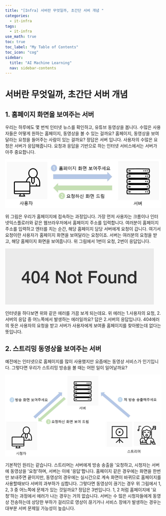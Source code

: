 ```yaml
---
title: "[Infra] 서버란 무엇일까, 초간단 서버 개념 " 
categories:
  - it-infra
tags:
  - it-infra
use_math: true
toc: true
toc_label: "My Table of Contents"
toc_icon: "cog"
sidebar:
  title: "AI Machine Learning"
  nav: sidebar-contents
---
```


# 서버란 무엇일까, 초간단 서버 개념

## 1. 홈페이지 화면을 보여주는 서버

우리는 하루에도 몇 번씩 인터넷 뉴스를 확인하고, 유튜브 동영상을 봅니다. 
수많은 사용자들은 어떻게 원하는 홈페이지, 동영상을 볼 수 있는 걸까요? 
홈페이지, 동영상을 보여달라는 요청을 들어주는 사람이 있는 걸까요? 
정답은 서버 입니다. 
사용자의 수많은 요청은 서버가 응답해줍니다. 
요청과 응답을 기반으로 하는 인터넷 서비스에서는 서버가 아주 중요합니다. 

![figure01](/assets/images/server-concept/server01.JPG)

위 그림은 우리가 홈페이지에 접속하는 과정입니다. 
가장 먼저 사용자는 크롬이나 인터넷익스플로러와 같은 웹브라우저에서 홈페이지 주소를 입력합니다. 
여러분이 홈페이지 주소를 입력하고 엔터를 치는 순간, 해당 홈페이지 담당 서버에게 요청이 갑니다. 
여기서 요청이란 사용자가 홈페이지 화면을 보여달라는 요청이죠. 
서버는 여러분의 요청을 받고, 해당 홈페이지 화면을 보여줍니다. 
위 그림에서 1번이 요청, 2번이 응답입니다. 

![figure03](/assets/images/server-concept/server03.JPG)

인터넷을 하다보면 위와 같은 에러를 가끔 보게 되는데요. 
위 에러는 1.사용자의 요청, 2.서버의 응답 중 어느쪽에서 발생하는 에러일까요? 
답은 2.서버의 응답입니다. 404에러의 뜻은 사용자의 요청을 받고 서버가 사용자에게 보여줄 홈페이지를 찾아봤는데 없다는 뜻입니다. 

## 2. 스트리밍 동영상을 보여주는 서버

예전에는 인터넷으로 홈페이지를 많이 사용했지만 요즘에는 동영상 서비스가 인기입니다. 
그렇다면 우리가 스트리밍 방송을 볼 때는 어떤 일이 일어날까요? 

![figure02](/assets/images/server-concept/server02.JPG)

기본적인 원리는 같습니다. 
스트리머는 서버에게 방송 송출을 '요청하고, 시청자는 서버에 동영상을 '요청'하며, 서버는 이에 '응답'합니다. 
홈페이지 같은 경우에는 화면을 한번만 보내주면 끝이지만, 
동영상의 경우에는 실시간으로 계속 화면이 바뀌므로 홈페이지를 사용할때보다 서버의 과부하가 심합니다. 
그렇다면 동영상이 끊기는 경우 위 그림에서 1, 2, 3 중 어느쪽에 문제가 있는 것일까요?
정답은 3번입니다. 1, 2 처럼 홈페이지에 '요청'하는 과정에서 에러가 나는 경우는 거의 없습니다. 
서버는 수 많은 시청자들에게 동영상 전송하는데 상당한 부하가 걸리므로 
영상이 끊기거나 서비스 장애가 발생하는 경우는 대부분 서버 문제일 가능성이 높습니다.
